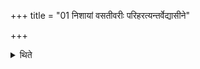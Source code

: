 +++
title = "01 निशायां वसतीवरीः परिहरत्यन्तर्वेद्यासीने"

+++

<details><summary>थिते</summary>

निशायां वसतीवरीः परिहरत्यन्तर्वेद्यासीने यजमाने पत्न्यां च १
</details>
